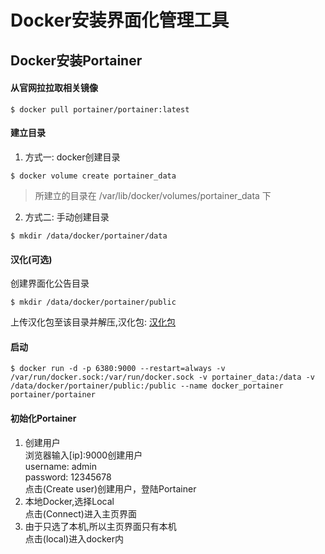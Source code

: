 # Docker安装界面化管理工具
## Docker安装Portainer
#### 从官网拉拉取相关镜像
```
$ docker pull portainer/portainer:latest
```
#### 建立目录
1. 方式一: docker创建目录
```
$ docker volume create portainer_data
```
> 所建立的目录在 /var/lib/docker/volumes/portainer_data  下
2. 方式二: 手动创建目录
```
$ mkdir /data/docker/portainer/data
```
#### 汉化(可选)
创建界面化公告目录
```
$ mkdir /data/docker/portainer/public
```
上传汉化包至该目录并解压,汉化包: [汉化包]()

#### 启动
```
$ docker run -d -p 6380:9000 --restart=always -v /var/run/docker.sock:/var/run/docker.sock -v portainer_data:/data -v /data/docker/portainer/public:/public --name docker_portainer portainer/portainer
```
#### 初始化Portainer
1. 创建用户  
   浏览器输入[ip]:9000创建用户  
   username: admin  
   password: 12345678  
   点击(Create user)创建用户，登陆Portainer
1. 本地Docker,选择Local  
   点击(Connect)进入主页界面
2. 由于只选了本机,所以主页界面只有本机  
   点击(local)进入docker内
